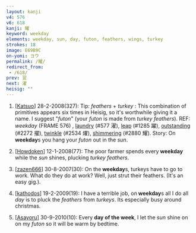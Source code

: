 ```yaml
---
layout: kanji
v4: 576
v6: 618
kanji: 曜
keyword: weekday
elements: weekday, sun, day, futon, feathers, wings, turkey
strokes: 18
image: E69B9C
on-yomi: ヨウ
permalink: /曜/
redirect_from:
 - /618/
prev: 翌
next: 濯
heisig: ""
---
```


1) [<a href="http://kanji.koohii.com/profile/Katsuo">Katsuo</a>] 28-2-2008(327): Tip: <em>feathers</em> + <em>turkey</em> : This combination of primitives appears six times in Heisig, so it&#039;s worthwhile giving it a name. I suggest &quot;<em>futon</em>&quot; (your <em>futon</em> is made from <em>turkey feathers</em>). REF: <em>weekday</em> (FRAME 576) , <a href="../v4/577.html">laundry</a> (#577 濯), <a href="../v4/1285.html">leap</a> (#1285 躍), <a href="../v4/2272.html">outstanding</a> (#2272 擢), <a href="../v4/2534.html">twinkle</a> (#2534 燿), <a href="../v4/2880.html">shimmering</a> (#2880 耀). Story: On<strong> weekday</strong>s you hang your <em>futon</em> out in the <em>sun</em>.

2) [<a href="http://kanji.koohii.com/profile/Howdoken">Howdoken</a>] 12-1-2008(77): The poor farmer spends every<strong> weekday</strong> while the <em>sun</em> shines, plucking <em>turkey</em> <em>feathers</em>.

3) [<a href="http://kanji.koohii.com/profile/zazen666">zazen666</a>] 30-8-2007(30): On the<strong> weekday</strong>s, turkeys have to go to work. What do they do at work? Well, just strut their feathers. (It&#039;s an easy gig.).

4) [<a href="http://kanji.koohii.com/profile/kathodos">kathodos</a>] 19-2-2009(19): I have a terrible job, on<strong> weekday</strong>s all I do all <em>day</em> is to pluck the <em>feathers</em> from <em>turkeys</em>. Its especially busy around christmas.

5) [<a href="http://kanji.koohii.com/profile/Asayoru">Asayoru</a>] 30-9-2010(10): Every <strong>day of the week</strong>, I let the <em>sun</em> shine on on my <em>futon</em> so it will be warm by bedtime.

